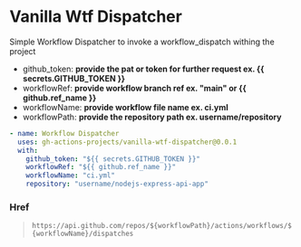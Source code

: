 # Vanilla Wtf Dispatcher

Simple Workflow Dispatcher to invoke a workflow_dispatch withing the project

- github_token: **provide the pat or token for further request ex. {{ secrets.GITHUB_TOKEN }}**
- workflowRef: **provide workflow branch ref ex. "main" or {{ github.ref_name }}**
- workflowName: **provide workflow file name ex. ci.yml**
- workflowPath: **provide the repository path ex. username/repository**

```yml
- name: Workflow Dispatcher
  uses: gh-actions-projects/vanilla-wtf-dispatcher@0.0.1
  with:
    github_token: "${{ secrets.GITHUB_TOKEN }}"
    workflowRef: "${{ github.ref_name }}"
    workflowName: "ci.yml"
    repository: "username/nodejs-express-api-app"
```

### Href

> `https://api.github.com/repos/${workflowPath}/actions/workflows/${workflowName}/dispatches`